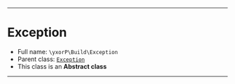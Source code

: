 ***

# Exception

* Full name: `\yxorP\Build\Exception`
* Parent class: [`Exception`](../../Exception.md)
* This class is an **Abstract class**

***

